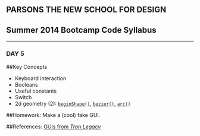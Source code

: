 ## PARSONS THE NEW SCHOOL FOR DESIGN
## Summer 2014 Bootcamp Code Syllabus
-------------------------------------------------------------------

### DAY 5

##Key Concepts
* Keyboard interaction
* Booleans
* Useful constants
* Switch
* 2d geometry (2): [```beginShape()```](http://processing.org/reference/beginShape_.html), [```bezier()```](http://processing.org/reference/bezier_.html), [```arc()```](http://processing.org/reference/arc_.html)
  
##Homework:
Make a (cool) fake GUI.

##References:
[GUIs from *Tron Legacy*](http://jtnimoy.com/blogs/projects/14881671)

